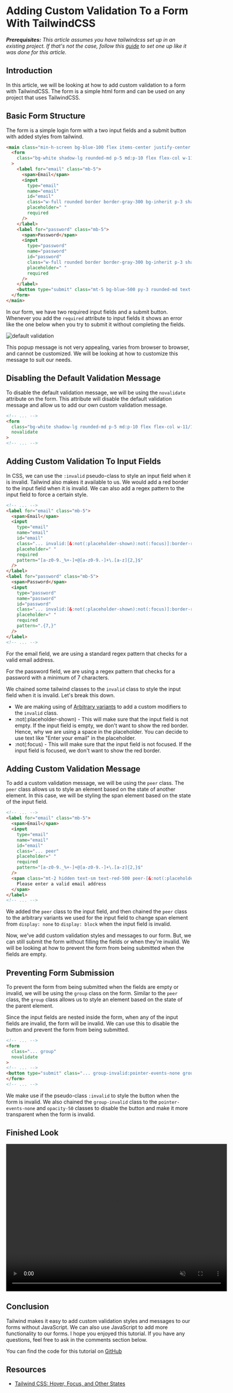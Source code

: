# Adding Custom Validation To a Form With TailwindCSS

_**Prerequisites:** This article assumes you have tailwindcss set up in an existing project. If that's not the case, follow this [guide](https://tailwindcss.com/docs/installation) to set one up like it was done for this article._


## Introduction

In this article, we will be looking at how to add custom validation to a form with TailwindCSS. The form is a simple html form and can be used on any project that uses TailwindCSS.

## Basic Form Structure

The form is a simple login form with a two input fields and a submit button with added styles from tailwind.

```html
<main class="min-h-screen bg-blue-100 flex items-center justify-center text-gray-500 text-sm">
  <form
    class="bg-white shadow-lg rounded-md p-5 md:p-10 flex flex-col w-11/12 max-w-lg"
  >
    <label for="email" class="mb-5">
      <span>Email</span>
      <input
        type="email"
        name="email"
        id="email"
        class="w-full rounded border border-gray-300 bg-inherit p-3 shadow shadow-gray-100 mt-2 appearance-none outline-none text-neutral-800"
        placeholder=" "
        required
      />
    </label>
    <label for="password" class="mb-5">
      <span>Password</span>
      <input
        type="password"
        name="password"
        id="password"
        class="w-full rounded border border-gray-300 bg-inherit p-3 shadow shadow-gray-100 mt-2 appearance-none outline-none text-neutral-800"
        placeholder=" "
        required
      />
    </label>
    <button type="submit" class="mt-5 bg-blue-500 py-3 rounded-md text-white">Submit</button>
  </form>
</main>
```

In our form, we have two required input fields and a submit button. Whenever you add the `required` attribute to input fields it shows an error like the one below when you try to submit it without completing the fields.

<img src="./src/assets/default_validation.png" alt="default validation">

This popup message is not very appealing, varies from browser to browser, and cannot be customized. We will be looking at how to customize this message to suit our needs.

## Disabling the Default Validation Message

To disable the default validation message, we will be using the `novalidate` attribute on the form. This attribute will disable the default validation message and allow us to add our own custom validation message.

```html
<!-- ... -->
<form
  class="bg-white shadow-lg rounded-md p-5 md:p-10 flex flex-col w-11/12 max-w-lg"
  novalidate
>
<!-- ... -->
```

## Adding Custom Validation To Input Fields

In CSS, we can use the `:invalid` pseudo-class to style an input field when it is invalid. Tailwind also makes it available to us. We would add a red border to the input field when it is invalid. We can also add a regex pattern to the input field to force a certain style.

```html
<!-- ... -->
<label for="email" class="mb-5">
  <span>Email</span>
  <input
    type="email"
    name="email"
    id="email"
    class="... invalid:[&:not(:placeholder-shown):not(:focus)]:border-red-500"
    placeholder=" "
    required
    pattern="[a-z0-9._%+-]+@[a-z0-9.-]+\.[a-z]{2,}$"
  />
</label>
<label for="password" class="mb-5">
  <span>Password</span>
  <input
    type="password"
    name="password"
    id="password"
    class="... invalid:[&:not(:placeholder-shown):not(:focus)]:border-red-500"
    placeholder=" "
    required
    pattern=".{7,}"
  />
</label>
<!-- ... -->
```

For the email field, we are using a standard regex pattern that checks for a valid email address.

For the password field, we are using a regex pattern that checks for a password with a minimum of 7 characters.

We chained some tailwind classes to the `invalid` class to style the input field when it is invalid. Let's break this down.

- We are making using of [Arbitrary variants](https://tailwindcss.com/docs/hover-focus-and-other-states#using-arbitrary-variants) to add a custom modifiers to the `invalid` class.
- :not(:placeholder-shown) - This will make sure that the input field is not empty. If the input field is empty, we don't want to show the red border. Hence, why we are using a space in the placeholder. You can decide to use text like "Enter your email" in the placeholder.
- :not(:focus) - This will make sure that the input field is not focused. If the input field is focused, we don't want to show the red border.


## Adding Custom Validation Message

To add a custom validation message, we will be using the `peer` class. The `peer` class allows us to style an element based on the state of another element. In this case, we will be styling the span element based on the state of the input field.

```html
<!-- ... -->
<label for="email" class="mb-5">
  <span>Email</span>
  <input
    type="email"
    name="email"
    id="email"
    class="... peer"
    placeholder=" "
    required
    pattern="[a-z0-9._%+-]+@[a-z0-9.-]+\.[a-z]{2,}$"
  />
  <span class="mt-2 hidden text-sm text-red-500 peer-[&:not(:placeholder-shown):not(:focus):invalid]:block">
    Please enter a valid email address
  </span>
</label>
<!-- ... -->
```

We added the `peer` class to the input field, and then chained the `peer` class to the arbitrary variants we used for the input field to change span element from `display: none` to `display: block` when the input field is invalid.

Now, we've add custom validation styles and messages to our form. But, we can still submit the form without filling the fields or when they're invalid. We will be looking at how to prevent the form from being submitted when the fields are empty.

## Preventing Form Submission

To prevent the form from being submitted when the fields are empty or invalid, we will be using the `group` class on the form. Similar to the `peer` class, the `group` class allows us to style an element based on the state of the parent element. 

Since the input fields are nested inside the form, when any of the input fields are invalid, the form will be invalid. We can use this to disable the button and prevent the form from being submitted.

```html
<!-- ... -->
<form
  class="... group"
  novalidate
>
<!-- ... -->
<button type="submit" class="... group-invalid:pointer-events-none group-invalid:opacity-30">Submit</button>
</form>
<!-- ... -->
```

We make use if the pseudo-class `:invalid` to style the button when the form is invalid. We also chained the `group-invalid` class to the `pointer-events-none` and `opacity-50` classes to disable the button and make it more transparent when the form is invalid.


## Finished Look

<video autoplay loop muted width="600" height="400" src="./src/assets/demo.mp4">

</video>


## Conclusion

Tailwind makes it easy to add custom validation styles and messages to our forms without JavaScript. We can also use JavaScript to add more functionality to our forms. I hope you enjoyed this tutorial. If you have any questions, feel free to ask in the comments section below.

You can find the code for this tutorial on [GitHub](https://github.com/deyemiobaa/tailwindcss_custom_form_validation)

## Resources

- [Tailwind CSS: Hover, Focus, and Other States](https://tailwindcss.com/docs/hover-focus-and-other-states)
